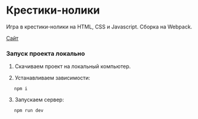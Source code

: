 # Крестики-нолики

Игра в крестики-нолики на HTML, CSS и Javascript. Сборка на Webpack.

[Сайт](https://projectongithub.github.io/tic-tac-toe/)

### Запуск проекта локально

1. Скачиваем проект на локальный компьютер.

2. Устанавливаем зависимости:

```console
   npm i
```

3. Запускаем сервер:

```console
   npm run dev
```
